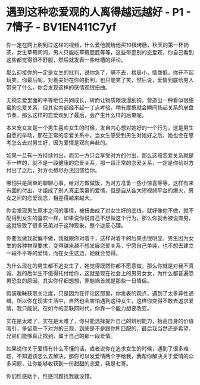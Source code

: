 # 遇到这种恋爱观的人离得越远越好 - P1 - 7情子 - BV1EN411C7yf

你一定在网上刷到过这样的视频，什么爱他就给他买10根烤肠，秋天的第一杯奶茶，女生草莓间间，男人只能吃草莓屁屁等等，这些带歪别的恋爱观，你自己看到这些都觉得很不舒服，然后就发表一些吐槽的评论。

那么迎接你的一定是女生的批判，说你急了，瞒不去，格局小，情商低，你开不起玩笑，你最后呢，对着夫妇在你的批判，也只能笑了笑，然后说，爱情到底给男人带来了什么，你会发现这样的感情观很扭曲。

无视恋爱里面的平等地位共同成长，转而让物质跟浪漫刮钩，营造出一种看似很甜蜜的恋爱关系，但其实内部经不起一丁点考验，稍有摩擦就会瞬间扬起关系的崩盘节奏，那么这样的恋爱观到了最后，会产生什么样的后果呢。

本来宠女友是一个男生喜欢女生的时候，发自内心想对她好的一个行为，这是男生自愿的举动，那在正常的恋爱关系中，当女生感受到男生对她好之后，她也会在思考怎么去对男生好，因为爱情是双向奔赴的。

如果一旦有一方持续付出，而另一方只会享受对方的付出，那么这段恋爱关系就是不一样的，就不是一段健康的恋爱关系，那一段正常的恋爱关系，一定是你给对方付出了之后，对方也想尽办法回馈给你。

哪怕只是简单的聊聊心事，给对方做做饭，为对方准备一些小惊喜等等，这样有来有回的付出，才组成了别人真正羡慕的爱情，但是自从各大短视频平台的爆火，男女之间的恋爱观念，相差得越来越大。

你会发现男生原本之间的事情，被扭曲成了对女生好的底线，就好像你不做，就不配得到女生的喜欢一样，如果说你说自己不想做这个行为，那么你就会被说直男，这就导致了很多兄弟对于这种现象，整个逆反心理。

你要我做我就偏不做，我就跟你对着干，这样对着干的后果也很明显，男生因为女生的各种物理要求，变得越来越不想发展恋爱关系，宁愿自己单纯，也不想去建立一段不平等的爱情，而在女生这边，她就会觉得。

为什么现在的男生都不追女生了，她觉得既然你都不愿意做，那么你就是对我不真诚，我的后半生不值得托付给你，这就是现在社会上的男男女女，为什么都普遍恐男恐女的原因，其实你仔细想想，罪魁祸首就是那些一日情侣。

假装暧昧获取关注度，只是因为在评论区那里，你发表的观点，遇到了太多异性通缉，所以你在现实生活中，自然也会害怕遇到这种女生，这样你变得不敢去追求爱情，我只能说，在如今的互联网时代，你靠一个能力想要改变。

实在是太难了，实在是太难了，你只能选择提升自己的辨别能力，抬高自身的价值吸引，多留意一下对方的三观，到底是不是跟你所匹配的，最后我当然还是希望，兄弟们能够真正找到，属于自己的那一段爱情。

如果说你关于爱情有什么不懂的话，或者说你在追求女生的时候，遇到了很多难题，不知道该怎么去解决，那你可以发爱情两个字给我，我帮你解决关于爱情的众多问题，让你能够收获到一份甜甜的恋爱，我是七哥。

你们性感助手，性感问题找我就没错。